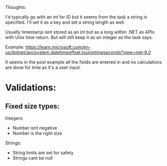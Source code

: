 Thoughts:

I'd typically go with an int for ID but it seems from the task a string is specified. I'll set it as a key and set a string length as well.

Usually timestamp isnt stored as an int but as a long within .NET as APIs with Unix time return. 
But will still keep it as an integer as the task says.

Example:
https://learn.microsoft.com/en-us/dotnet/api/system.datetimeoffset.tounixtimeseconds?view=net-8.0

It seems in the post example all the fields are entered in and
no calculations are done for time as it's a user input.

# Validations:

## Fixed size types:

Integers:

- Number isnt negative
- Number is the right size

Strings:

- String limits are set for safety
- Strings cant be null